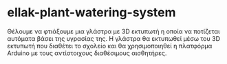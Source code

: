 # ellak-plant-watering-system
Θέλουμε να φτιάξουμε μια γλάστρα με 3D εκτυπωτή η οποία να ποτίζεται αυτόματα βάσει της υγρασίας της. Η γλάστρα θα εκτυπωθεί μέσω του 3D εκτυπωτή που διαθέτει το σχολείο και θα χρησιμοποιηθεί η πλατφόρμα Arduino με τους αντίστοιχους διαθέσιμους αισθητήρες.
